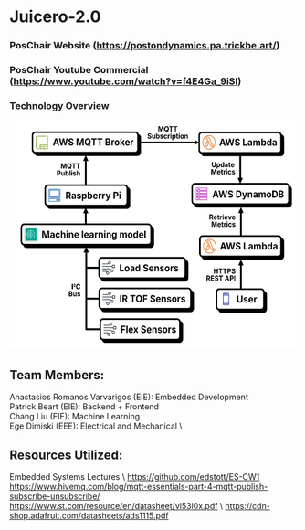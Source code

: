# Juicero-2.0

### PosChair Website (https://postondynamics.pa.trickbe.art/)
### PosChair Youtube Commercial (https://www.youtube.com/watch?v=f4E4Ga_9iSI)
### Technology Overview
<img src="/images/SystemDiagram.png" height = "400" />

## Team Members:
Anastasios Romanos Varvarigos (EIE): Embedded Development \
Patrick Beart (EIE): Backend + Frontend\
Chang Liu (EIE): Machine Learning \
Ege Dimiski (EEE): Electrical and Mechanical \

## Resources Utilized:
Embedded Systems Lectures \ 
https://github.com/edstott/ES-CW1 \
https://www.hivemq.com/blog/mqtt-essentials-part-4-mqtt-publish-subscribe-unsubscribe/ \
https://www.st.com/resource/en/datasheet/vl53l0x.pdf \ 
https://cdn-shop.adafruit.com/datasheets/ads1115.pdf





